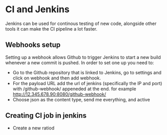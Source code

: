 # CI and Jenkins
Jenkins can be used for continous testing of new code, alongside other tools it can make the CI pipeline a lot faster. 
## Webhooks setup
Setting up a webhook allows Github to trigger Jenkins to start a new build whenever a new commit is pushed. In order to set one up you need to:
- Go to the Github repository that is linked to Jenkins, go to settings and click on webhook and then add webhook.
- For the payload URL add the url of jenkins (specifically the IP and port) with /github-webhook/ appeneded at the end. for example http://12.345.678.90:8080/github-webhook/
- Choose json as the content type, send me everything, and active

## Creating CI job in jenkins
- Create a new ratiod 
